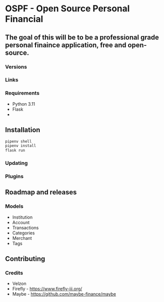 # OSPF - Open Source Personal Financial
## The goal of this will be to be  a professional grade personal finaince application, free and open-source.


### Versions

### Links

### Requirements
- Python 3.11
- Flask
- 

## Installation
```bash
pipenv shell
pipenv install
flask run
```
### Updating

### Plugins

## Roadmap and releases
### Models
- Institution
- Account
- Transactions
- Categories
- Merchant
- Tags

## Contributing

### Credits
- Velzon
- Firefly - https://www.firefly-iii.org/
- Maybe - https://github.com/maybe-finance/maybe